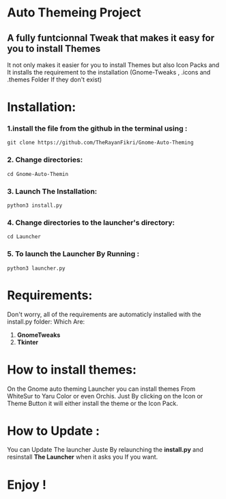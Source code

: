# Auto Themeing Project

## A fully funtcionnal Tweak that makes it easy for you to install Themes

It not only makes it easier for you to install Themes but also Icon Packs and It installs the requirement to the installation (Gnome-Tweaks , .icons and .themes Folder If they don't exist)

# Installation:
### 1.install the file from the github in the terminal using :
```
git clone https://github.com/TheRayanFikri/Gnome-Auto-Theming
```
### 2. Change directories:
```
cd Gnome-Auto-Themin
```
### 3. Launch The Installation:
```
python3 install.py
```
### 4. Change directories to the launcher's directory:
```
cd Launcher
```
### 5. To launch the **Launcher** By Running :
```
python3 launcher.py
```
# Requirements:
Don't worry, all of the requirements are automaticly installed with the install.py folder:
Which Are:
1. **GnomeTweaks**
2. **Tkinter**

# How to install themes:
On the Gnome auto theming Launcher you can install themes From WhiteSur to Yaru Color or even Orchis.
Just By clicking on the Icon or Theme Button it will either install the theme or the Icon Pack.

# How to Update :
You can Update The launcher Juste By relaunching the **install.py**
and resinstall **The Launcher** when it asks you If you want.
# Enjoy !




